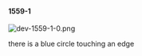 #### 1559-1
![dev-1559-1-0.png](https://github.com/lil-lab/nlvr/raw/master/nlvr/dev/images/2/dev-1559-1-0.png "dev-1559-1-0.png")

there is a blue circle touching an edge